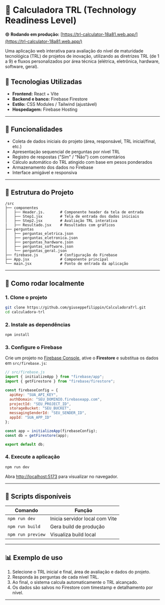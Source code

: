 # 🚀 Calculadora TRL (Technology Readiness Level)

🟢 **Rodando em produção:** [https://trl-calculator-18a81.web.app/](https://trl-calculator-18a81.web.app/)

Uma aplicação web interativa para avaliação do nível de maturidade tecnológica (TRL) de projetos de inovação, utilizando as diretrizes TRL (de 1 a 9) e fluxos personalizados por área técnica (elétrica, eletrônica, hardware, software, geral).

## 🧰 Tecnologias Utilizadas

- **Frontend:** React + Vite
- **Backend e banco:** Firebase Firestore
- **Estilo:** CSS Modules / Tailwind (ajustável)
- **Hospedagem:** Firebase Hosting

---

## 🧮 Funcionalidades

- Coleta de dados iniciais do projeto (área, responsável, TRL inicial/final, etc.)
- Apresentação sequencial de perguntas por nível TRL
- Registro de respostas ("Sim" / "Não") com comentários
- Cálculo automático do TRL atingido com base em pesos ponderados
- Armazenamento dos dados no Firebase
- Interface amigável e responsiva

---

## 📁 Estrutura do Projeto

```
/src
├── componentes
│   ├── Header.js.       # Componente header da tela de entrada
│   ├── Step1.jsx        # Tela de entrada dos dados iniciais
│   ├── Step2.jsx        # Avaliação TRL interativa
|   ├── Resultado.jsx    # Resultados com gráficos
├── perguntas
│   ├── perguntas_eletrica.json
│   ├── perguntas_eletronica.json
│   ├── perguntas_hardware.json
│   ├── perguntas_software.json
│   └── perguntas_geral.json
├── firebase.js          # Configuração do Firebase
├── App.jsx              # Componente principal
└── main.jsx             # Ponto de entrada da aplicação
```

---

## 🔧 Como rodar localmente

### 1. Clone o projeto

```bash
git clone https://github.com/giuseppefilippin/CalculadoraTrl.git
cd calculadora-trl
```

### 2. Instale as dependências

```bash
npm install
```

### 3. Configure o Firebase

Crie um projeto no [Firebase Console](https://console.firebase.google.com/), ative o **Firestore** e substitua os dados em `src/firebase.js`:

```js
// src/firebase.js
import { initializeApp } from "firebase/app";
import { getFirestore } from "firebase/firestore";

const firebaseConfig = {
  apiKey: "SUA_API_KEY",
  authDomain: "SEU_DOMINIO.firebaseapp.com",
  projectId: "SEU_PROJECT_ID",
  storageBucket: "SEU_BUCKET",
  messagingSenderId: "SEU_SENDER_ID",
  appId: "SUA_APP_ID"
};

const app = initializeApp(firebaseConfig);
const db = getFirestore(app);

export default db;
```

### 4. Execute a aplicação

```bash
npm run dev
```

Abra [http://localhost:5173](http://localhost:5173) para visualizar no navegador.

---

## 🧪 Scripts disponíveis

| Comando            | Função                                  |
|--------------------|------------------------------------------|
| `npm run dev`      | Inicia servidor local com Vite           |
| `npm run build`    | Gera build de produção                   |
| `npm run preview`  | Visualiza build local                    |

---

## 📊 Exemplo de uso

1. Selecione o TRL inicial e final, área de avaliação e dados do projeto.
2. Responda às perguntas de cada nível TRL.
3. Ao final, o sistema calcula automaticamente o TRL alcançado.
4. Os dados são salvos no Firestore com timestamp e detalhamento por nível.

---